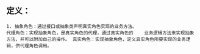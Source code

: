 
## 定义：
    1. 抽象角色：通过接口或抽象类声明真实角色实现的业务方法。
    代理角色：实现抽象角色，是真实角色的代理，通过真实角色的    业务逻辑方法来实现抽象方法，并可以附加自己的操作。 真实角色：实现抽象角色，定义真实角色所要实现的业务逻辑，供代理角色调用。

